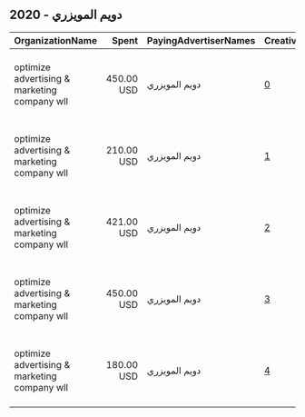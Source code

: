 ## 2020 - دويم المويزري 
|OrganizationName|Spent|PayingAdvertiserNames|CreativeUrls|Impressions|Genders|AgeBrackets|CountryCodes|BillingAddresses|CandidateBallotInformation|
|:---|---:|:---|:---|---:|:---|:---|:---|:---|:---|
|optimize advertising & marketing company wll|450.00 USD|دويم المويزري|[0](https://www.snap.com/political-ads/asset/a375ac1037287898de34c195ca43b3b3baadd5089fd375bf18a1a4480a4dc78d?mediaType=jpg)|377,351||20+|kuwait|"jaber almubarak st, behbehani complex, m floor, office 56,KUWAIT CITY,13046,KW"||
|optimize advertising & marketing company wll|210.00 USD|دويم المويزري|[1](https://www.snap.com/political-ads/asset/9598677abd091368e18bddd7aacad6e1f35ded97d63dcc5925e667d3fd840f2e?mediaType=mp4)|69,113||18+|kuwait|"jaber almubarak st, behbehani complex, m floor, office 56,KUWAIT CITY,13046,KW"||
|optimize advertising & marketing company wll|421.00 USD|دويم المويزري|[2](https://www.snap.com/political-ads/asset/e64d47f46ef1f5ca3d0d0a5c7e90a1732bf3040b91d31dc6506260af86906daf?mediaType=mp4)|313,639||19+|kuwait|"jaber almubarak st, behbehani complex, m floor, office 56,KUWAIT CITY,13046,KW"||
|optimize advertising & marketing company wll|450.00 USD|دويم المويزري|[3](https://www.snap.com/political-ads/asset/bbe163e52156aff23ae6cfc0c875b8fe564b95a7d2244fbb8c8b987426a30bb5?mediaType=jpg)|187,909||20+|kuwait|"jaber almubarak st, behbehani complex, m floor, office 56,KUWAIT CITY,13046,KW"|Dweem AlMuwaizri|
|optimize advertising & marketing company wll|180.00 USD|دويم المويزري|[4](https://www.snap.com/political-ads/asset/bb192366c44d7318357da98617d5f6c5681f4d616ca0646a36416452f21d1257?mediaType=mp4)|50,377||19+|kuwait|"jaber almubarak st, behbehani complex, m floor, office 56,KUWAIT CITY,13046,KW"||

